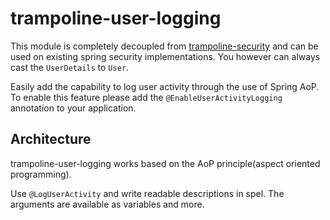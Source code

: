 # trampoline-user-logging

This module is completely decoupled from [trampoline-security](../trampoline-security) and can be used on existing spring security implementations.
You however can always cast the `UserDetails` to `User`.

Easily add the capability to log user activity through the use of Spring AoP.
To enable this feature please add the `@EnableUserActivityLogging` annotation to your application.


## Architecture

trampoline-user-logging works based on the AoP principle(aspect oriented programming).

Use `@LogUserActivity` and write readable descriptions in spel. The arguments are available as variables and more.